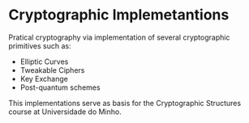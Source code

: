 # Cryptographic Implemetantions

Pratical cryptography via implementation of several cryptographic primitives such as:
- Elliptic Curves
- Tweakable Ciphers
- Key Exchange
- Post-quantum schemes

This implementations serve as basis for the Cryptographic Structures course at Universidade
do Minho.
